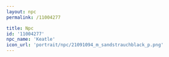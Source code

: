 ```yaml
---
layout: npc
permalink: /11004277

title: Npc
id: '11004277'
npc_name: 'Keatle'
icon_url: 'portrait/npc/21091094_m_sandstrauchblack_p.png'
---
```

